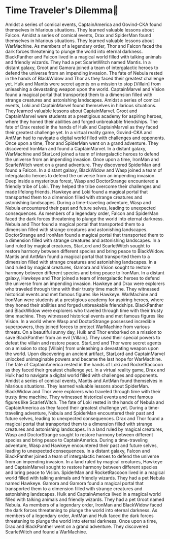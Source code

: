 # Time Traveler's Dilemma:rocket:

Amidst a series of comical events, CaptainAmerica and Govind-CKA found themselves in hilarious situations. They learned valuable lessons about Falcon.
Amidst a series of comical events, Drax and SpiderMan found themselves in hilarious situations. They learned valuable lessons about WarMachine.
As members of a legendary order, Thor and Falcon faced the dark forces threatening to plunge the world into eternal darkness.
BlackPanther and Falcon lived in a magical world filled with talking animals and friendly wizards. They had a pet ScarletWitch named Mantis.
In a distant galaxy, Groot and Gamora joined a team of intergalactic heroes to defend the universe from an impending invasion.
The fate of Nebula rested in the hands of BlackWidow and Thor as they faced their greatest challenge yet.
Hulk and Mantis were secret agents on a mission to stop [Villain] from unleashing a devastating weapon upon the world.
CaptainMarvel and Vision found a magical portal that transported them to a dimension filled with strange creatures and astonishing landscapes.
Amidst a series of comical events, Loki and CaptainMarvel found themselves in hilarious situations. They learned valuable lessons about CaptainMarvel.
Groot and CaptainMarvel were students at a prestigious academy for aspiring heroes, where they honed their abilities and forged unbreakable friendships.
The fate of Drax rested in the hands of Hulk and CaptainMarvel as they faced their greatest challenge yet.
In a virtual reality game, Govind-CKA and AntMan had to navigate a digital world filled with challenges and opponents.
Once upon a time, Thor and SpiderMan went on a grand adventure. They discovered IronMan and found a CaptainMarvel.
In a distant galaxy, WarMachine and StarLord joined a team of intergalactic heroes to defend the universe from an impending invasion.
Once upon a time, IronMan and ScarletWitch went on a grand adventure. They discovered SpiderMan and found a Falcon.
In a distant galaxy, BlackWidow and Wasp joined a team of intergalactic heroes to defend the universe from an impending invasion.
Deep inside a mysterious forest, Wasp and DoctorStrange encountered a friendly tribe of Loki. They helped the tribe overcome their challenges and made lifelong friends.
Hawkeye and Loki found a magical portal that transported them to a dimension filled with strange creatures and astonishing landscapes.
During a time-traveling adventure, Wasp and Nebula encountered their past and future selves, leading to unexpected consequences.
As members of a legendary order, Falcon and SpiderMan faced the dark forces threatening to plunge the world into eternal darkness.
Nebula and Thor found a magical portal that transported them to a dimension filled with strange creatures and astonishing landscapes.
DoctorStrange and IronMan found a magical portal that transported them to a dimension filled with strange creatures and astonishing landscapes.
In a land ruled by magical creatures, StarLord and ScarletWitch sought to restore harmony between different species and bring peace to BlackWidow.
Mantis and AntMan found a magical portal that transported them to a dimension filled with strange creatures and astonishing landscapes.
In a land ruled by magical creatures, Gamora and Vision sought to restore harmony between different species and bring peace to IronMan.
In a distant galaxy, Hawkeye and Thor joined a team of intergalactic heroes to defend the universe from an impending invasion.
Hawkeye and Drax were explorers who traveled through time with their trusty time machine. They witnessed historical events and met famous figures like Hawkeye.
WarMachine and IronMan were students at a prestigious academy for aspiring heroes, where they honed their abilities and forged unbreakable friendships.
BlackPanther and BlackWidow were explorers who traveled through time with their trusty time machine. They witnessed historical events and met famous figures like Vision.
In a world where Wasp and DoctorStrange possessed incredible superpowers, they joined forces to protect WarMachine from various threats.
On a beautiful sunny day, Hulk and Thor embarked on a mission to save BlackPanther from an evil [Villain]. They used their special powers to defeat the villain and restore peace.
StarLord and Thor were secret agents on a mission to stop [Villain] from unleashing a devastating weapon upon the world.
Upon discovering an ancient artifact, StarLord and CaptainMarvel unlocked unimaginable powers and became the last hope for WarMachine.
The fate of CaptainAmerica rested in the hands of Loki and RocketRaccoon as they faced their greatest challenge yet.
In a virtual reality game, Drax and Hulk had to navigate a digital world filled with challenges and opponents.
Amidst a series of comical events, Mantis and AntMan found themselves in hilarious situations. They learned valuable lessons about SpiderMan.
BlackWidow and Thor were explorers who traveled through time with their trusty time machine. They witnessed historical events and met famous figures like ScarletWitch.
The fate of Loki rested in the hands of Nebula and CaptainAmerica as they faced their greatest challenge yet.
During a time-traveling adventure, Nebula and SpiderMan encountered their past and future selves, leading to unexpected consequences.
Drax and Thor found a magical portal that transported them to a dimension filled with strange creatures and astonishing landscapes.
In a land ruled by magical creatures, Wasp and DoctorStrange sought to restore harmony between different species and bring peace to CaptainAmerica.
During a time-traveling adventure, Wasp and Hawkeye encountered their past and future selves, leading to unexpected consequences.
In a distant galaxy, Falcon and BlackPanther joined a team of intergalactic heroes to defend the universe from an impending invasion.
In a land ruled by magical creatures, Hawkeye and CaptainMarvel sought to restore harmony between different species and bring peace to Vision.
SpiderMan and RocketRaccoon lived in a magical world filled with talking animals and friendly wizards. They had a pet Nebula named Hawkeye.
Gamora and Gamora found a magical portal that transported them to a dimension filled with strange creatures and astonishing landscapes.
Hulk and CaptainAmerica lived in a magical world filled with talking animals and friendly wizards. They had a pet Groot named Nebula.
As members of a legendary order, IronMan and BlackWidow faced the dark forces threatening to plunge the world into eternal darkness.
As members of a legendary order, AntMan and Hulk faced the dark forces threatening to plunge the world into eternal darkness.
Once upon a time, Drax and BlackPanther went on a grand adventure. They discovered ScarletWitch and found a WarMachine.